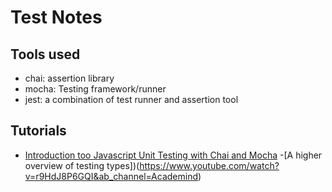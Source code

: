 # Test Notes

## Tools used

- chai: assertion library
- mocha: Testing framework/runner
- jest: a combination of test runner and assertion tool

## Tutorials

- [Introduction too Javascript Unit Testing with Chai and Mocha](https://www.youtube.com/watch?v=MLTRHc5dk6s) -[A higher overview of testing types])(https://www.youtube.com/watch?v=r9HdJ8P6GQI&ab_channel=Academind)
